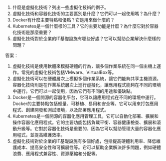 

1. 什麼是虛擬化技術？列出一些虛擬化技術的例子。
2. 虛擬化技術和容器化技術的主要區別是什麼？它們可以一起使用嗎？為什麼？
3. Docker有什麼主要特點和優點？它是用來做什麼的？
4. Kubernetes是一個什麼樣的工具？它的主要功能是什麼？為什麼它對於容器化技術是那麼重要？
5. 虛擬化技術對於企業的IT基礎設施有哪些好處？它可以幫助企業解決什麼樣的問題？

答案：
1. 虛擬化技術是使用軟體來模擬硬體的行為，讓多個作業系統在同一個主機上運作。常見的虛擬化技術包括VMware、VirtualBox等。
2. 虛擬化技術可以在硬體層次上模擬多個作業系統，讓它們能夠共享主機資源。容器化技術則是在作業系統層次上進行虛擬化，讓應用程式能夠在不同的環境中運行。它們可以一起使用，因為它們有不同的用途和優缺點。
3. Docker是一個開源的容器化平台，它可以讓應用程式在不同的環境中運行。Docker的主要特點包括輕量、可移植、易用和安全等。它可以用來打包應用程式、創建開發和測試環境，以及部署應用程式。
4. Kubernetes是一個開源的容器化應用管理工具，它可以自動化部署、擴展和操作容器化應用程式。它的主要功能包括負載平衡、容器健康檢查、擴展和滾動升級等。它對於容器化技術是重要的，因為它可以幫助管理大量的容器化應用程式，並提高維護效率。
5. 虛擬化技術對於企業的IT基礎設施有多個好處，包括提高硬體利用率、降低維護成本、提高安全性和可擴展性等。它可以幫助企業解決許多問題，例如硬體浪費、應用程式兼容性、資源壓縮和分配等。